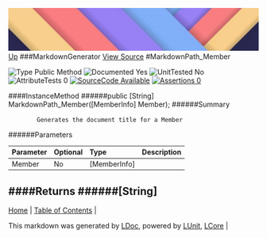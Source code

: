 ![](../Content/LDoc-banner-small.png "")
[Up](MarkdownGenerator.md)
###MarkdownGenerator
[View Source](MarkdownGenerator.md)
#MarkdownPath_Member

![Type Public Method](http://b.repl.ca/v1/Type-Public%20Method-lightgrey.png "") ![Documented Yes](http://b.repl.ca/v1/Documented-Yes-brightgreen.png "") ![UnitTested No](http://b.repl.ca/v1/UnitTested-No-lightgrey.png "") ![AttributeTests 0](http://b.repl.ca/v1/AttributeTests-0-lightgrey.png "") [![SourceCode Available](http://b.repl.ca/v1/SourceCode-Available-brightgreen.png "")](MarkdownGenerator.md) [![Assertions 0](http://b.repl.ca/v1/Assertions-0-brightgreen.png "")](MarkdownGenerator.md)

####InstanceMethod
######public [String] MarkdownPath_Member([MemberInfo] Member);
######Summary

            Generates the document title for a Member
            
######Parameters

Parameter | Optional | Type | Description
:---  | :---  | :---  | :--- 
Member | No | [MemberInfo] | 

####Returns
######[String]
---

[Home](../../README.md) | [Table of Contents](../../TableOfContents.md) | 


This markdown was generated by [LDoc](https://github.com/CodeSingularity/LDoc), powered by [LUnit](https://github.com/CodeSingularity/LUnit), [LCore](https://github.com/CodeSingularity/LCore) | 

